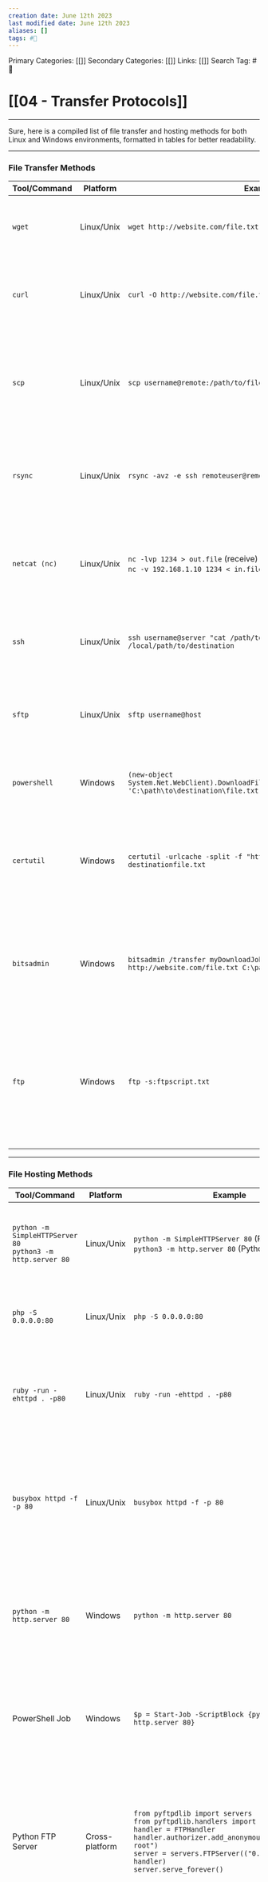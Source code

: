 ```yaml
---
creation date: June 12th 2023
last modified date: June 12th 2023
aliases: []
tags: #📕
---
```


Primary Categories: [[]] 
Secondary Categories: [[]] 
Links: [[]] 
Search Tag: #📕  

# [[04 - Transfer Protocols]]  
___
Sure, here is a compiled list of file transfer and hosting methods for both Linux and Windows environments, formatted in tables for better readability.

---

### **File Transfer Methods**

| **Tool/Command** | **Platform** | **Example** | **Description** |
| ---------------- | ------------ | ----------- | --------------- |
| `wget` | Linux/Unix | `wget http://website.com/file.txt` | A free utility for non-interactive download of files from the web. |
| `curl` | Linux/Unix | `curl -O http://website.com/file.txt` | A tool to transfer data from or to a server, using one of the supported protocols. |
| `scp` | Linux/Unix | `scp username@remote:/path/to/file /local/path` | A means of securely transferring computer files between a local and a remote host or between two remote hosts. |
| `rsync` | Linux/Unix | `rsync -avz -e ssh remoteuser@remotehost:/remote/dir /this/dir/` | A utility for efficiently transferring and synchronizing files across computer systems. |
| `netcat (nc)` | Linux/Unix | `nc -lvp 1234 > out.file` (receive) <br/> `nc -v 192.168.1.10 1234 < in.file` (send) | A computer networking utility for reading from and writing to network connections using TCP or UDP. |
| `ssh` | Linux/Unix | `ssh username@server "cat /path/to/remotefile" > /local/path/to/destination` | SSH is a secure protocol and can be used to transfer files. |
| `sftp` | Linux/Unix | `sftp username@host` | A secure file transfer protocol. Use `get` or `put` command to download or upload files respectively. |
| `powershell` | Windows | `(new-object System.Net.WebClient).DownloadFile('http://website.com/file.txt', 'C:\path\to\destination\file.txt')` | You can use PowerShell commands to download files. |
| `certutil` | Windows | `certutil -urlcache -split -f "http://website.com/file.txt" destinationfile.txt` | A command-line utility that can be used to obtain certificate authority information and configure Certificate Services. |
| `bitsadmin` | Windows | `bitsadmin /transfer myDownloadJob /download /priority normal http://website.com/file.txt C:\path\to\destination\file.txt` | BITSAdmin is a command-line tool that you can use to create download or upload jobs and monitor their progress. |
| `ftp` | Windows | `ftp -s:ftpscript.txt` | Windows has a built-in command line FTP client. FTP servers are less common today, but this can be handy if you're in an environment that uses it. |

---

### **File Hosting Methods**

| **Tool/Command**                                                  | **Platform** | **Example**                                                                             | **Description**                                                                       |
| ----------------------------------------------------------------- | ------------ | --------------------------------------------------------------------------------------- | ------------------------------------------------------------------------------------- |
| `python -m SimpleHTTPServer 80` <br/> `python3 -m http.server 80` | Linux/Unix   | `python -m SimpleHTTPServer 80` (Python 2) <br/> `python3 -m http.server 80` (Python 3) | Starts a simple HTTP server hosting the contents of the current directory on port 80. |
| `php -S 0.0.0.0:80`                                               | Linux/Unix   | `php -S 0.0.0.0:80`                                                                     | If PHP is installed, start a simple PHP server to host files                          |
| `ruby -run -ehttpd . -p80` | Linux/Unix | `ruby -run -ehttpd . -p80` | If Ruby is installed, you can start an HTTP server hosting the current directory on port 80. |
| `busybox httpd -f -p 80` | Linux/Unix | `busybox httpd -f -p 80` | If you're on a system with Busybox installed (common in embedded Linux), you can use its HTTP daemon to host files. |
| `python -m http.server 80` | Windows | `python -m http.server 80` | Similar to Linux, you can use Python to start a simple HTTP server in Windows. Requires Python 3. |
| PowerShell Job | Windows | `$p = Start-Job -ScriptBlock {python -m http.server 80}` | You can use PowerShell to host a simple HTTP server. This starts the server in a separate PowerShell job. |
| Python FTP Server | Cross-platform | `from pyftpdlib import servers` <br/> `from pyftpdlib.handlers import FTPHandler` <br/> `handler = FTPHandler` <br/> `handler.authorizer.add_anonymous("/path/to/ftp-root")` <br/> `server = servers.FTPServer(("0.0.0.0", 21), handler)` <br/> `server.serve_forever()` | You can create an FTP server to host files for transfer using Python's `pyftpdlib`. This is a powerful and highly configurable FTP server library. |
| Netcat File Transfer | Linux/Unix | `nc -l -p 1234 > outputfile` (on the receiving machine) <br/> `nc 192.168.1.10 1234 < inputfile` (on the sending machine) | Netcat is a versatile networking tool that can read and write data across network connections. You can use it to send a file from a host machine to a client machine. |

___

## Resources:

| Hyperlink | Info |
| --------- | ---- |


Created Date: June 12th 2023 (07:21 am) 
Last Modified Date: June 12th 2023 (07:21 am)
